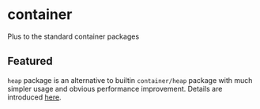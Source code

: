 # container
Plus to the standard container packages

## Featured

`heap` package is an alternative to builtin `container/heap` package with much simpler usage and obvious performance improvement. Details are introduced [here](http://daviddengcn.blogspot.com/2015/06/an-alternative-design-for-containerheap.html).
